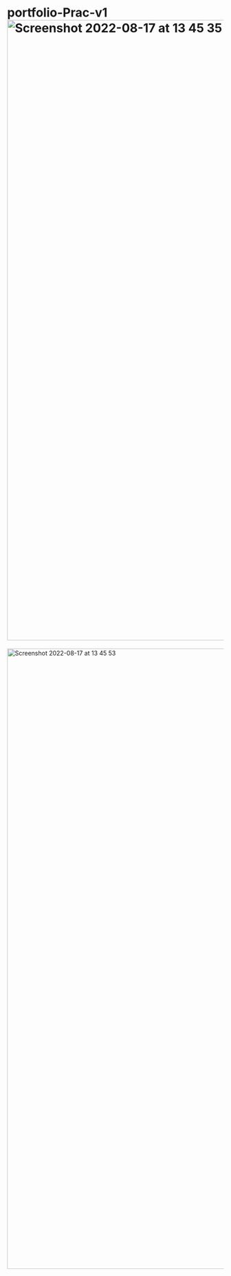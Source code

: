 # portfolio-Prac-v1<img width="1440" alt="Screenshot 2022-08-17 at 13 45 35" src="https://user-images.githubusercontent.com/82696518/185135425-dd8c8613-3e94-47f3-b308-191a101621a6.png">
<img width="1440" alt="Screenshot 2022-08-17 at 13 45 53" src="https://user-images.githubusercontent.com/82696518/185135440-a42d8068-f694-48de-88cb-1dcece3cb987.png">
